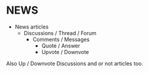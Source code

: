 # NEWS

- News articles
  - Discussions / Thread / Forum
    - Comments / Messages
      - Quote / Answer
      - Upvote / Downvote

Also Up / Downvote Discussions and or not articles too.
